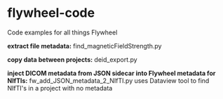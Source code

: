# flywheel-code
Code examples for all things Flywheel

**extract file metadata:** find_magneticFieldStrength.py

**copy data between projects:** deid_export.py

**inject DICOM metadata from JSON sidecar into Flywheel metadata for NIfTIs:** fw_add_JSON_metadata_2_NIfTI.py
uses Dataview tool to find NIfTI's in a project with no metadata
